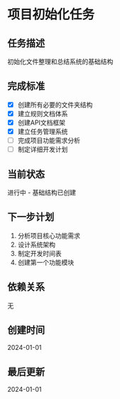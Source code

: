 # 项目初始化任务

## 任务描述
初始化文件整理和总结系统的基础结构

## 完成标准
- [x] 创建所有必要的文件夹结构
- [x] 建立规则文档体系
- [x] 创建API文档框架
- [x] 建立任务管理系统
- [ ] 完成项目功能需求分析
- [ ] 制定详细开发计划

## 当前状态
进行中 - 基础结构已创建

## 下一步计划
1. 分析项目核心功能需求
2. 设计系统架构
3. 制定开发时间表
4. 创建第一个功能模块

## 依赖关系
无

## 创建时间
2024-01-01

## 最后更新
2024-01-01
